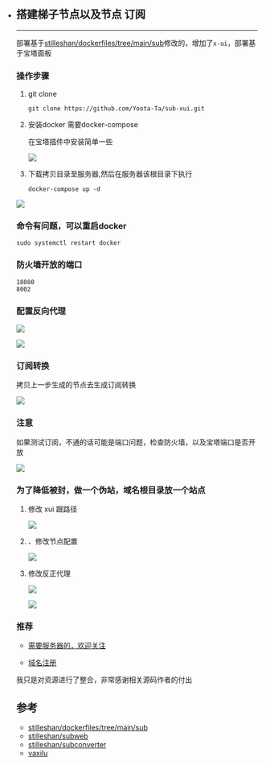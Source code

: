 - ## 搭建梯子节点以及节点 订阅

  ---

  部署基于[stilleshan/dockerfiles/tree/main/sub](https://github.com/stilleshan/dockerfiles/tree/main/sub)修改的，增加了`x-ui`，部署基于宝塔面板

  ### 操作步骤

  1. git clone 

     ```
     git clone https://github.com/Yoota-Ta/sub-xui.git
     ```

     

  2. 安装docker 需要docker-compose

     在宝塔插件中安装简单一些
     
     ![](./img/07.png)

  3. 下载拷贝目录至服务器,然后在服务器该根目录下执行

     ```
     docker-compose up -d
     ```
  
  ![](./img/06.png)

  

  ### 命令有问题，可以重启docker

  ```
  sudo systemctl restart docker
  ```
  
  ### 防火墙开放的端口

  ```
  18080
  8002
  ```
  
  
  
  ### 配置反向代理
  
  ![](./img/02.png)
  
  
  
  
  
  ![](./img/03.png)
  
  
  
  
  
  ### 订阅转换
  
  拷贝上一步生成的节点去生成订阅转换 
  
  ![](./img/05.png)
  
  
  
  
  
  ### 注意
  
  如果测试订阅，不通的话可能是端口问题，检查防火墙，以及宝塔端口是否开放
  
  ![](./img/08.png)
  
  
  
  ### 为了降低被封，做一个伪站，域名根目录放一个站点
  
  1. 修改 xui 跟路径
  
     ![](./img/09.png)
  
     
  
  2. 、修改节点配置
  
     ![](./img/11.png)
  
  3. 修改反正代理
  
     ![](./img/12.png)
  
     ![](./img/13.png)
  
  ### 推荐
  
  - [需要服务器的，欢迎关注](https://www.xwhoo.info)
  
  - [域名注册](https://www.godaddy.com/)
  
  
  
  我只是对资源进行了整合，非常感谢相关源码作者的付出
  
  ## 参考
  
  - [stilleshan/dockerfiles/tree/main/sub](https://github.com/stilleshan/dockerfiles/tree/main/sub)
  - [stilleshan/subweb](https://github.com/stilleshan/subweb)
  - [stilleshan/subconverter](https://github.com/stilleshan/dockerfiles/tree/main/sub)
  - [vaxilu](https://github.com/vaxilu)
